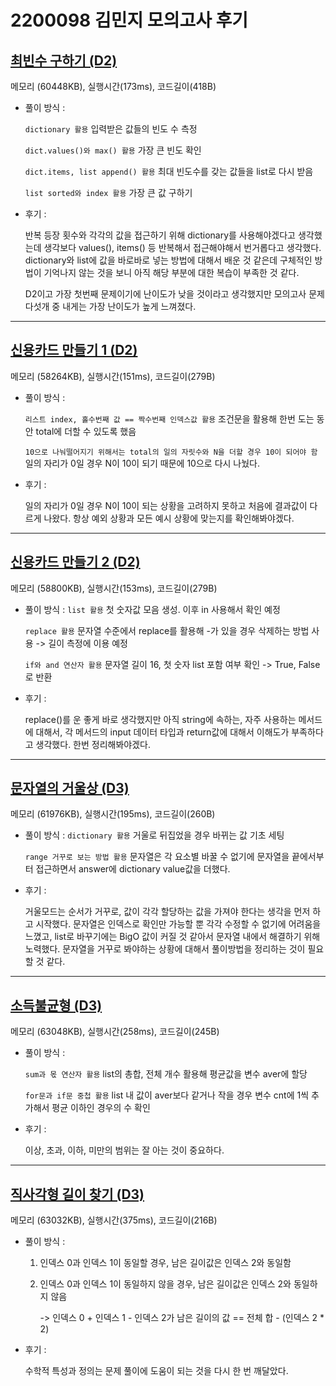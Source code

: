 # 2200098 김민지 모의고사 후기

## [최빈수 구하기 (D2)](/Algorithm-Test-02/2200098/exam1.py)

메모리 (60448KB), 실행시간(173ms), 코드길이(418B)

- 풀이 방식 :

  `dictionary 활용` 입력받은 값들의 빈도 수 측정

  `dict.values()와 max() 활용` 가장 큰 빈도 확인

  `dict.items, list append() 활용` 최대 빈도수를 갖는 값들을 list로 다시 받음

  `list sorted와 index 활용` 가장 큰 값 구하기

- 후기 :

  반복 등장 횟수와 각각의 값을 접근하기 위해 dictionary를 사용해야겠다고 생각했는데 생각보다 values(), items() 등 반복해서 접근해야해서 번거롭다고 생각했다. dictionary와 list에 값을 바로바로 넣는 방법에 대해서 배운 것 같은데 구체적인 방법이 기억나지 않는 것을 보니 아직 해당 부분에 대한 복습이 부족한 것 같다.

  D2이고 가장 첫번째 문제이기에 난이도가 낮을 것이라고 생각했지만 모의고사 문제 다섯개 중 내게는 가장 난이도가 높게 느껴졌다.

---

## [신용카드 만들기 1 (D2)](/Algorithm-Test-02/2200098/exam2.py)

메모리 (58264KB), 실행시간(151ms), 코드길이(279B)

- 풀이 방식 :

  `리스트 index, 홀수번째 값 == 짝수번째 인덱스값 활용` 조건문을 활용해 한번 도는 동안 total에 더할 수 있도록 했음

  `10으로 나눠떨어지기 위해서는 total의 일의 자릿수와 N을 더할 경우 10이 되어야 함` 일의 자리가 0일 경우 N이 10이 되기 때문에 10으로 다시 나눴다.

- 후기 :

  일의 자리가 0일 경우 N이 10이 되는 상황을 고려하지 못하고 처음에 결과값이 다르게 나왔다. 항상 예외 상황과 모든 예시 상황에 맞는지를 확인해봐야겠다.

---

## [신용카드 만들기 2 (D2)](/Algorithm-Test-02/2200098/exam3.py)

메모리 (58800KB), 실행시간(153ms), 코드길이(279B)

- 풀이 방식 :
  `list 활용` 첫 숫자값 모음 생성. 이후 in 사용해서 확인 예정

  `replace 활용` 문자열 수준에서 replace를 활용해 -가 있을 경우 삭제하는 방법 사용 -> 길이 측정에 이용 예정

  `if와 and 연산자 활용` 문자열 길이 16, 첫 숫자 list 포함 여부 확인 -> True, False로 반환

- 후기 :

  replace()를 운 좋게 바로 생각했지만 아직 string에 속하는, 자주 사용하는 메서드에 대해서, 각 메서드의 input 데이터 타입과 return값에 대해서 이해도가 부족하다고 생각했다. 한번 정리해봐야겠다.

---

## [문자열의 거울상 (D3)](/Algorithm-Test-02/2200098/exam4.py)

메모리 (61976KB), 실행시간(195ms), 코드길이(260B)

- 풀이 방식 :
  `dictionary 활용` 거울로 뒤집었을 경우 바뀌는 값 기초 세팅

  `range 거꾸로 보는 방법 활용` 문자열은 각 요소별 바꿀 수 없기에 문자열을 끝에서부터 접근하면서 answer에 dictionary value값을 더했다.

- 후기 :

  거울모드는 순서가 거꾸로, 값이 각각 할당하는 값을 가져야 한다는 생각을 먼저 하고 시작했다. 문자열은 인덱스로 확인만 가능할 뿐 각각 수정할 수 없기에 어려움을 느꼈고, list로 바꾸기에는 BigO 값이 커질 것 같아서 문자열 내에서 해결하기 위해 노력했다. 문자열을 거꾸로 봐야하는 상황에 대해서 풀이방법을 정리하는 것이 필요할 것 같다.

---

## [소득불균형 (D3)](/Algorithm-Test-02/2200098/exam5.py)

메모리 (63048KB), 실행시간(258ms), 코드길이(245B)

- 풀이 방식 :

  `sum과 몫 연산자 활용` list의 총합, 전체 개수 활용해 평균값을 변수 aver에 할당

  `for문과 if문 중첩 활용` list 내 값이 aver보다 같거나 작을 경우 변수 cnt에 1씩 추가해서 평균 이하인 경우의 수 확인

- 후기 :

  이상, 초과, 이하, 미만의 범위는 잘 아는 것이 중요하다.

---

## [직사각형 길이 찾기 (D3)](/Algorithm-Test-02/2200098/exam6.py)

메모리 (63032KB), 실행시간(375ms), 코드길이(216B)

- 풀이 방식 :

  1. 인덱스 0과 인덱스 1이 동일할 경우, 남은 길이값은 인덱스 2와 동일함
  2. 인덱스 0과 인덱스 1이 동일하지 않을 경우, 남은 길이값은 인덱스 2와 동일하지 않음

     -> 인덱스 0 + 인덱스 1 - 인덱스 2가 남은 길이의 값 == 전체 합 - (인덱스 2 \* 2)

- 후기 :

  수학적 특성과 정의는 문제 풀이에 도움이 되는 것을 다시 한 번 깨달았다.
